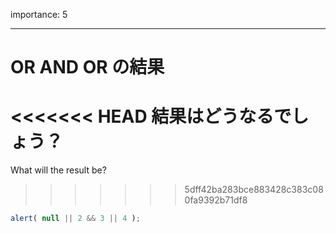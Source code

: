 importance: 5

---

# OR AND OR の結果

<<<<<<< HEAD
結果はどうなるでしょう？
=======
What will the result be?
>>>>>>> 5dff42ba283bce883428c383c080fa9392b71df8

```js
alert( null || 2 && 3 || 4 );
```
